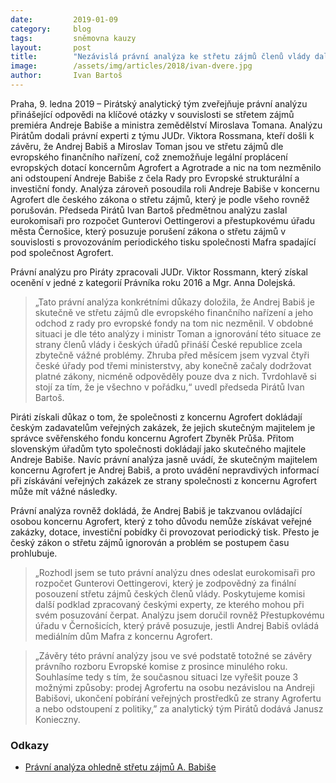 ```yaml
---
date:         2019-01-09
category:     blog
tags:         sněmovna kauzy
layout:       post
title:        "Nezávislá právní analýza ke střetu zájmů členů vlády dala za pravdu Pirátům"
image:        /assets/img/articles/2018/ivan-dvere.jpg 
author:       Ivan Bartoš
---
```


Praha, 9. ledna 2019 – Pirátský analytický tým zveřejňuje právní analýzu přinášející odpovědi na klíčové otázky v souvislosti se střetem zájmů premiéra Andreje Babiše a ministra zemědělství Miroslava Tomana. Analýzu Pirátům dodali právní experti z týmu JUDr. Viktora Rossmana, kteří došli k závěru, že Andrej Babiš a Miroslav Toman jsou ve střetu zájmů dle evropského finančního nařízení, což znemožňuje legální proplácení evropských dotací koncernům Agrofert a Agrotrade a nic na tom nezměnilo ani odstoupení Andreje Babiše z čela Rady pro Evropské strukturální a investiční fondy. Analýza zároveň posoudila roli Andreje Babiše v koncernu Agrofert dle českého zákona o střetu zájmů, který je podle všeho rovněž porušován. Předseda Pirátů Ivan Bartoš předmětnou analýzu zaslal eurokomisaři pro rozpočet Gunterovi Oettingerovi a přestupkovému úřadu města Černošice, který posuzuje porušení zákona o střetu zájmů v souvislosti s provozováním periodického tisku společnosti Mafra spadající pod společnost Agrofert.

Právní analýzu pro Piráty zpracovali JUDr. Viktor Rossmann, který získal ocenění v jedné z kategorií Právníka roku 2016 a Mgr. Anna Dolejská. 

> „Tato právní analýza konkrétními důkazy doložila, že Andrej Babiš je skutečně ve střetu zájmů dle evropského finančního nařízení a jeho odchod z rady pro evropské fondy na tom nic nezměnil. V obdobné situaci je dle této analýzy i ministr Toman a ignorování této situace ze strany členů vlády i českých úřadů přináší České republice zcela zbytečně vážné problémy. Zhruba před měsícem jsem vyzval čtyři české úřady pod třemi ministerstvy, aby konečně začaly dodržovat platné zákony, nicméně odpověděly pouze dva z nich. Tvrdohlavě si stojí za tím, že je všechno v pořádku,“ uvedl předseda Pirátů Ivan Bartoš.

Piráti získali důkaz o tom, že společnosti z koncernu Agrofert dokládají českým zadavatelům veřejných zakázek, že jejich skutečným majitelem je správce svěřenského fondu koncernu Agrofert Zbyněk Průša. Přitom slovenským úřadům tyto společnosti dokládají jako skutečného majitele Andreje Babiše. Navíc právní analýza jasně uvádí, že skutečným majitelem koncernu Agrofert je Andrej Babiš, a proto uvádění nepravdivých informací při získávání veřejných zakázek ze strany společnosti z koncernu Agrofert může mít vážné následky.

Právní analýza rovněž dokládá, že Andrej Babiš je takzvanou ovládající osobou koncernu Agrofert, který z toho důvodu nemůže získávat veřejné zakázky, dotace, investiční pobídky či provozovat periodický tisk. Přesto je český zákon o střetu zájmů ignorován a problém se postupem času prohlubuje. 

> „Rozhodl jsem se tuto právní analýzu dnes odeslat eurokomisaři pro rozpočet Gunterovi Oettingerovi, který je zodpovědný za finální posouzení střetu zájmů českých členů vlády. Poskytujeme komisi další podklad zpracovaný českými experty, ze kterého mohou při svém posuzování čerpat. Analýzu jsem doručil rovněž Přestupkovému úřadu v Černošicích, který právě posuzuje, jestli Andrej Babiš ovládá mediálním dům Mafra z koncernu Agrofert.

> „Závěry této právní analýzy jsou ve své podstatě totožné se závěry právního rozboru Evropské komise z prosince minulého roku. Souhlasíme tedy s tím, že současnou situaci lze vyřešit pouze 3 možnými způsoby: prodej Agrofertu na osobu nezávislou na Andreji Babišovi, ukončení pobírání veřejných prostředků ze strany Agrofertu a nebo odstoupení z politiky,” za analytický tým Pirátů dodává Janusz Konieczny. 

### Odkazy 

* [Právní analýza ohledně střetu zájmů A. Babiše](/assets/pdf/pravni-analyza.pdf )


